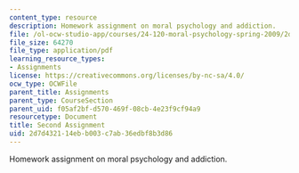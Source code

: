```yaml
---
content_type: resource
description: Homework assignment on moral psychology and addiction.
file: /ol-ocw-studio-app/courses/24-120-moral-psychology-spring-2009/2d7d432114ebb003c7ab36edbf8b3d86_MIT24_120s09_assn02.pdf
file_size: 64270
file_type: application/pdf
learning_resource_types:
- Assignments
license: https://creativecommons.org/licenses/by-nc-sa/4.0/
ocw_type: OCWFile
parent_title: Assignments
parent_type: CourseSection
parent_uid: f05af2bf-d570-469f-08cb-4e23f9cf94a9
resourcetype: Document
title: Second Assignment
uid: 2d7d4321-14eb-b003-c7ab-36edbf8b3d86
---
```

Homework assignment on moral psychology and addiction.